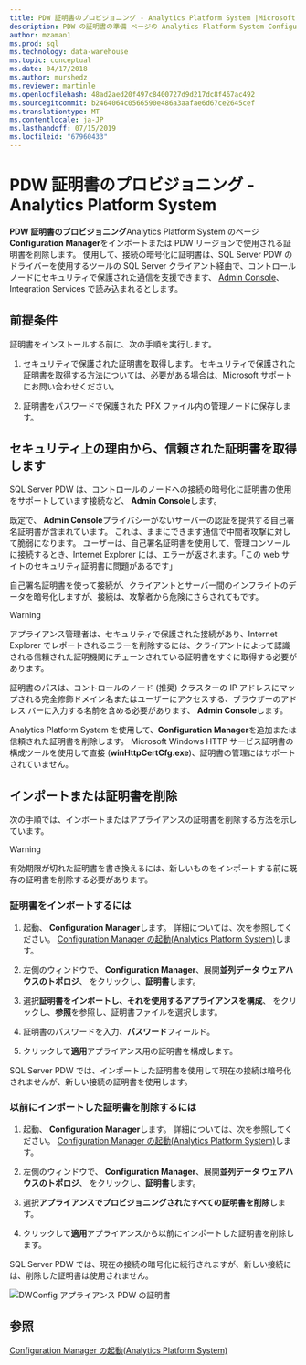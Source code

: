 ```yaml
---
title: PDW 証明書のプロビジョニング - Analytics Platform System |Microsoft Docs
description: PDW の証明書の準備 ページの Analytics Platform System Configuration Manager では、インポートまたは PDW リージョンで使用される証明書を削除します。
author: mzaman1
ms.prod: sql
ms.technology: data-warehouse
ms.topic: conceptual
ms.date: 04/17/2018
ms.author: murshedz
ms.reviewer: martinle
ms.openlocfilehash: 48ad2aed20f497c8400727d9d217dc8f467ac492
ms.sourcegitcommit: b2464064c0566590e486a3aafae6d67ce2645cef
ms.translationtype: MT
ms.contentlocale: ja-JP
ms.lasthandoff: 07/15/2019
ms.locfileid: "67960433"
---
```

# <a name="pdw-certificate-provisioning---analytics-platform-system"></a>PDW 証明書のプロビジョニング - Analytics Platform System
**PDW 証明書のプロビジョニング**Analytics Platform System のページ**Configuration Manager**をインポートまたは PDW リージョンで使用される証明書を削除します。 使用して、接続の暗号化に証明書は、SQL Server PDW のドライバーを使用するツールの SQL Server クライアント経由で、コントロール ノードにセキュリティで保護された通信を支援できます、 [Admin Console](monitor-the-appliance-by-using-the-admin-console.md)、Integration Services で読み込まれるとします。  
  
## <a name="prerequisites"></a>前提条件  
証明書をインストールする前に、次の手順を実行します。  
  
1.  セキュリティで保護された証明書を取得します。 セキュリティで保護された証明書を取得する方法については、必要がある場合は、Microsoft サポートにお問い合わせください。  
  
2.  証明書をパスワードで保護された PFX ファイル内の管理ノードに保存します。  
  
## <a name="for-security-reasons-obtain-a-trusted-certificate"></a>セキュリティ上の理由から、信頼された証明書を取得します  
SQL Server PDW は、コントロールのノードへの接続の暗号化に証明書の使用をサポートしています接続など、 **Admin Console**します。  
  
既定で、 **Admin Console**プライバシーがないサーバーの認証を提供する自己署名証明書が含まれています。 これは、ままにできます通信で中間者攻撃に対して脆弱になります。 ユーザーは、自己署名証明書を使用して、管理コンソールに接続するとき、Internet Explorer には、エラーが返されます。「この web サイトのセキュリティ証明書に問題があるです」  
  
自己署名証明書を使って接続が、クライアントとサーバー間のインフライトのデータを暗号化しますが、接続は、攻撃者から危険にさらされてもです。  
  
> [!WARNING]  
> アプライアンス管理者は、セキュリティで保護された接続があり、Internet Explorer でレポートされるエラーを削除するには、クライアントによって認識される信頼された証明機関にチェーンされている証明書をすぐに取得する必要があります。  
  
証明書のパスは、コントロールのノード (推奨) クラスターの IP アドレスにマップされる完全修飾ドメイン名またはユーザーにアクセスする、ブラウザーのアドレス バーに入力する名前を含める必要があります、 **Admin Console**します。  
  
Analytics Platform System を使用して、**Configuration Manager**を追加または信頼された証明書を削除します。 Microsoft Windows HTTP サービス証明書の構成ツールを使用して直接 (**winHttpCertCfg.exe**)、証明書の管理にはサポートされていません。  
  
## <a name="import-or-remove-the-certificate"></a>インポートまたは証明書を削除  
次の手順では、インポートまたはアプライアンスの証明書を削除する方法を示しています。

> [!WARNING]
> 有効期限が切れた証明書を書き換えるには、新しいものをインポートする前に既存の証明書を削除する必要があります。
  
### <a name="to-import-the-certificate"></a>証明書をインポートするには  
  
1.  起動、 **Configuration Manager**します。 詳細については、次を参照してください。 [Configuration Manager の起動&#40;Analytics Platform System&#41;](launch-the-configuration-manager.md)します。  
  
2.  左側のウィンドウで、 **Configuration Manager**、展開**並列データ ウェアハウスのトポロジ**、 をクリックし、**証明書**します。  
  
3.  選択**証明書をインポートし、それを使用するアプライアンスを構成**、 をクリックし、**参照**を参照し、証明書ファイルを選択します。  
  
4.  証明書のパスワードを入力、**パスワード**フィールド。  
  
5.  クリックして**適用**アプライアンス用の証明書を構成します。  
  
SQL Server PDW では、インポートした証明書を使用して現在の接続は暗号化されませんが、新しい接続の証明書を使用します。  
  
### <a name="to-remove-the-previously-imported-certificate"></a>以前にインポートした証明書を削除するには  
  
1.  起動、 **Configuration Manager**します。 詳細については、次を参照してください。 [Configuration Manager の起動&#40;Analytics Platform System&#41;](launch-the-configuration-manager.md)します。  
  
2.  左側のウィンドウで、 **Configuration Manager**、展開**並列データ ウェアハウスのトポロジ**、 をクリックし、**証明書**します。  
  
3.  選択**アプライアンスでプロビジョニングされたすべての証明書を削除**します。  
  
4.  クリックして**適用**アプライアンスから以前にインポートした証明書を削除します。  
  
SQL Server PDW では、現在の接続の暗号化に続行されますが、新しい接続には、削除した証明書は使用されません。  
  
![DWConfig アプライアンス PDW の証明書](./media/pdw-certificate-provisioning/SQL_Server_PDW_DWConfig_ApplPDWCert.png "SQL_Server_PDW_DWConfig_ApplPDWCert")  
  
## <a name="see-also"></a>参照  
[Configuration Manager の起動&#40;Analytics Platform System&#41;](launch-the-configuration-manager.md)  
<!-- MISSING LINKS [HDInsight Certificate Provisioning &#40;Analytics Platform System&#41;](hdinsight-certificate-provisioning.md)  -->  
  
